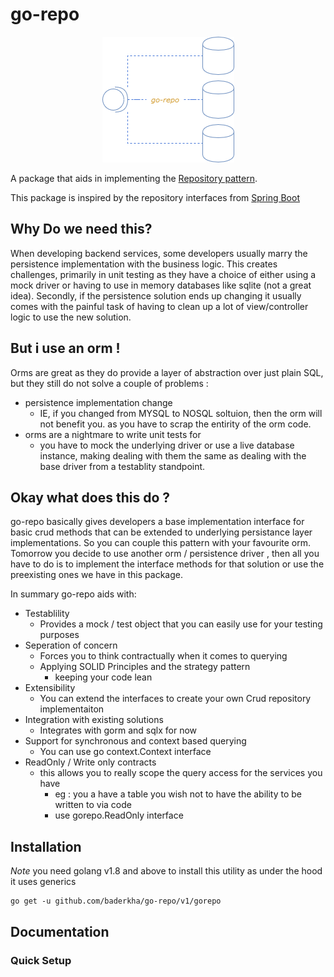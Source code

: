 # go-repo

<p align="center"> <img src="./logo/logo.png"/> </p>

A package that aids in implementing the [Repository pattern](https://learn.microsoft.com/en-us/dotnet/architecture/microservices/microservice-ddd-cqrs-patterns/infrastructure-persistence-layer-design). 

This package is inspired by the repository interfaces from [Spring Boot](https://docs.spring.io/spring-data/data-commons/docs/1.6.1.RELEASE/reference/html/repositories.html)

## Why Do we need this?
When developing backend services, some developers usually marry the persistence implementation with the business logic. 
This creates challenges, primarily in unit testing as they have a choice of either using a mock driver or having to use in memory databases like sqlite (not a great idea). Secondly, if the persistence solution ends up changing it usually comes with the painful task of having to clean up a lot of view/controller logic to use the new solution.

## But i use an orm !
Orms are great as they do provide a layer of abstraction over just plain SQL, but they still do not solve a couple of problems : 

- persistence implementation change 
    - IE, if you changed from MYSQL to NOSQL soltuion, then the orm will not benefit you. as you have to scrap the entirity of the orm code.
- orms are a nightmare to write unit tests for 
    - you have to mock the underlying driver or use a live database instance, making dealing with them the same as dealing with the base driver from a testablity standpoint.

## Okay what does this do ?
go-repo basically gives developers a base implementation interface for basic crud methods that can be extended to underlying persistance layer implementations. So you can couple this pattern with your favourite orm. Tomorrow you decide to use another orm / persistence driver , then all you have to do is to implement the interface methods for that solution or use the preexisting ones we have in this package.

In summary go-repo aids with:
- Testablility
    - Provides a mock / test object that you can easily use for your testing purposes
- Seperation of concern
    - Forces you to think contractually when it comes to querying 
    - Applying SOLID Principles and the strategy pattern
        - keeping your code lean
- Extensibility
    - You can extend the interfaces to create your own Crud repository implementaiton
- Integration with existing solutions
    - Integrates with gorm and sqlx for now
- Support for synchronous and context based querying
    - You can use go context.Context interface
- ReadOnly / Write only contracts
    - this allows you to really scope the query access for the services you have
        - eg : you a have a table you wish not to have the ability to be written to via code
        - use gorepo.ReadOnly interface
 
## Installation 
*Note* you need golang v1.8 and above to install this utility as under the hood it uses generics
```
go get -u github.com/baderkha/go-repo/v1/gorepo
```

## Documentation

### Quick Setup

